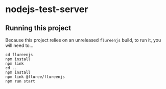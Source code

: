 # nodejs-test-server

## Running this project

Because this project relies on an unreleased `flureenjs` build, to run it, you will need to...

```
cd flureenjs
npm install
npm link
cd ..
npm install
npm link @fluree/flureenjs
npm run start

```
